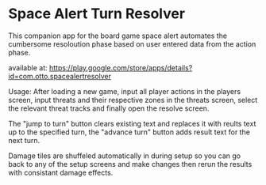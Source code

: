 # Space Alert Turn Resolver
This companion app for the board game space alert automates the cumbersome resoloution phase based on user entered data from the action phase.

available at:
https://play.google.com/store/apps/details?id=com.otto.spacealertresolver

Usage:
After loading a new game, input all player actions in the players screen, input threats and their respective zones in the threats screen, select the relevant threat tracks and finally open the resolve screen. 

The "jump to turn" button clears existing text and replaces it with reults text up to the specified turn, the "advance turn" button adds result text for the next turn. 

Damage tiles are shuffeled automatically in during setup so you can go back to any of the setup screens and make changes then rerun the results with consistant damage effects.
